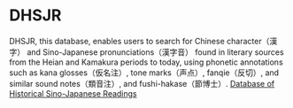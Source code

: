 # DHSJR
DHSJR, this database, enables users to search for Chinese character（漢字） and Sino-Japanese pronunciations（漢字音） found in literary sources from the Heian and Kamakura periods to today, using phonetic annotations such as kana glosses（仮名注）, tone marks（声点）, fanqie（反切）, and similar sound notes（類音注）, and fushi-hakase（節博士）.
[Database of Historical Sino-Japanese Readings](https://dhsjr.w.waseda.jp)
